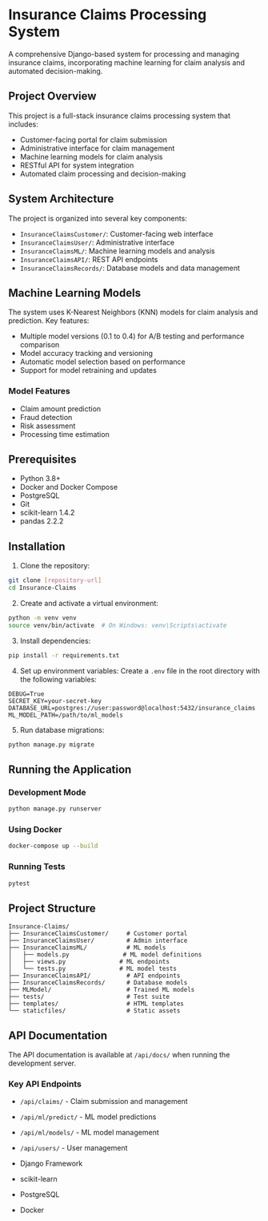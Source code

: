 # Insurance Claims Processing System

A comprehensive Django-based system for processing and managing insurance claims, incorporating machine learning for claim analysis and automated decision-making.

## Project Overview

This project is a full-stack insurance claims processing system that includes:
- Customer-facing portal for claim submission
- Administrative interface for claim management
- Machine learning models for claim analysis
- RESTful API for system integration
- Automated claim processing and decision-making

## System Architecture

The project is organized into several key components:
- `InsuranceClaimsCustomer/`: Customer-facing web interface
- `InsuranceClaimsUser/`: Administrative interface
- `InsuranceClaimsML/`: Machine learning models and analysis
- `InsuranceClaimsAPI/`: REST API endpoints
- `InsuranceClaimsRecords/`: Database models and data management

## Machine Learning Models

The system uses K-Nearest Neighbors (KNN) models for claim analysis and prediction. Key features:

- Multiple model versions (0.1 to 0.4) for A/B testing and performance comparison
- Model accuracy tracking and versioning
- Automatic model selection based on performance
- Support for model retraining and updates

### Model Features
- Claim amount prediction
- Fraud detection
- Risk assessment
- Processing time estimation

## Prerequisites

- Python 3.8+
- Docker and Docker Compose
- PostgreSQL
- Git
- scikit-learn 1.4.2
- pandas 2.2.2

## Installation

1. Clone the repository:
```bash
git clone [repository-url]
cd Insurance-Claims
```

2. Create and activate a virtual environment:
```bash
python -m venv venv
source venv/bin/activate  # On Windows: venv\Scripts\activate
```

3. Install dependencies:
```bash
pip install -r requirements.txt
```

4. Set up environment variables:
Create a `.env` file in the root directory with the following variables:
```
DEBUG=True
SECRET_KEY=your-secret-key
DATABASE_URL=postgres://user:password@localhost:5432/insurance_claims
ML_MODEL_PATH=/path/to/ml_models
```

5. Run database migrations:
```bash
python manage.py migrate
```

## Running the Application

### Development Mode
```bash
python manage.py runserver
```

### Using Docker
```bash
docker-compose up --build
```

### Running Tests
```bash
pytest
```

## Project Structure

```
Insurance-Claims/
├── InsuranceClaimsCustomer/     # Customer portal
├── InsuranceClaimsUser/         # Admin interface
├── InsuranceClaimsML/           # ML models
│   ├── models.py               # ML model definitions
│   ├── views.py               # ML endpoints
│   └── tests.py               # ML model tests
├── InsuranceClaimsAPI/          # API endpoints
├── InsuranceClaimsRecords/      # Database models
├── MLModel/                     # Trained ML models
├── tests/                       # Test suite
├── templates/                   # HTML templates
└── staticfiles/                 # Static assets
```

## API Documentation

The API documentation is available at `/api/docs/` when running the development server.

### Key API Endpoints

- `/api/claims/` - Claim submission and management
- `/api/ml/predict/` - ML model predictions
- `/api/ml/models/` - ML model management
- `/api/users/` - User management

- Django Framework
- scikit-learn
- PostgreSQL
- Docker
